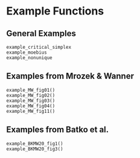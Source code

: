 # Example Functions

## General Examples

```@docs
example_critical_simplex
example_moebius
example_nonunique
```

## Examples from Mrozek & Wanner

```@docs
example_MW_fig01()
example_MW_fig02()
example_MW_fig03()
example_MW_fig04()
example_MW_fig11()
```

## Examples from Batko et al.

```@docs
example_BKMW20_fig1()
example_BKMW20_fig3()
```

